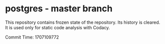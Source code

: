 # postgres - master branch

This repository contains frozen state of the repository.
Its history is cleared. It is used only for static code
analysis with Codacy.

Commit Time: 1707109772